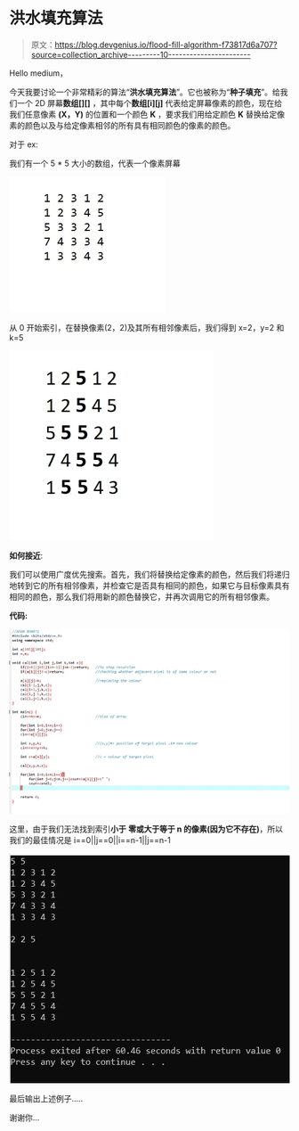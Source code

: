 # 洪水填充算法

> 原文：<https://blog.devgenius.io/flood-fill-algorithm-f73817d6a707?source=collection_archive---------10----------------------->

Hello medium，

今天我要讨论一个非常精彩的算法“**洪水填充算法**”。它也被称为“**种子填充**”。给我们一个 2D 屏幕**数组[][]** ，其中每个**数组[i][j]** 代表给定屏幕像素的颜色，现在给我们任意像素 **(X，Y)** 的位置和一个颜色 **K** ，要求我们用给定颜色 **K** 替换给定像素的颜色以及与给定像素相邻的所有具有相同颜色的像素的颜色。

对于 ex:

我们有一个 5 * 5 大小的数组，代表一个像素屏幕

![](img/1ba7865548e435b2f540d23428970a90.png)

从 0 开始索引，在替换像素(2，2)及其所有相邻像素后，我们得到 x=2，y=2 和 k=5

![](img/32a6d2b97135d30b4b4d2f7747563af4.png)

**如何接近**:

我们可以使用广度优先搜索。首先，我们将替换给定像素的颜色，然后我们将递归地转到它的所有相邻像素，并检查它是否具有相同的颜色，如果它与目标像素具有相同的颜色，那么我们将用新的颜色替换它，并再次调用它的所有相邻像素。

**代码:**

![](img/acae4d311b78acfd072cb759aa799d76.png)

这里，由于我们无法找到索引**小于** **零或大于等于 n 的像素(因为它不存在)**，所以我们的最佳情况是 i==0||j==0||i==n-1||j==n-1

![](img/87784bd3c19a85f6497b05304879cbae.png)

最后输出上述例子…..

谢谢你…